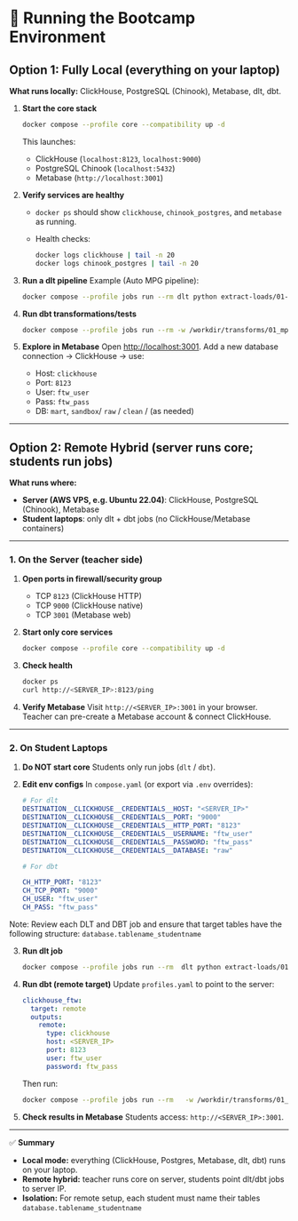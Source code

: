 # 🚀 Running the Bootcamp Environment

## Option 1: Fully Local (everything on your laptop)

**What runs locally:** ClickHouse, PostgreSQL (Chinook), Metabase, dlt, dbt.

1. **Start the core stack**

   ```bash
   docker compose --profile core --compatibility up -d
   ```

   This launches:

   * ClickHouse (`localhost:8123`, `localhost:9000`)
   * PostgreSQL Chinook (`localhost:5432`)
   * Metabase (`http://localhost:3001`)

2. **Verify services are healthy**

   * `docker ps` should show `clickhouse`, `chinook_postgres`, and `metabase` as running.
   * Health checks:

     ```bash
     docker logs clickhouse | tail -n 20
     docker logs chinook_postgres | tail -n 20
     ```

3. **Run a dlt pipeline**
   Example (Auto MPG pipeline):

   ```bash
   docker compose --profile jobs run --rm dlt python extract-loads/01-dlt-mpg-pipeline.py
   ```

4. **Run dbt transformations/tests**

   ```bash
   docker compose --profile jobs run --rm -w /workdir/transforms/01_mpg dbt build --profiles-dir . --target local
   ```

5. **Explore in Metabase**
   Open [http://localhost:3001](http://localhost:3001).
   Add a new database connection → ClickHouse → use:

   * Host: `clickhouse`
   * Port: `8123`
   * User: `ftw_user`
   * Pass: `ftw_pass`
   * DB:  `mart`, `sandbox`/ `raw` / `clean` / (as needed)

---

## Option 2: Remote Hybrid (server runs core; students run jobs)

**What runs where:**

* **Server (AWS VPS, e.g. Ubuntu 22.04)**: ClickHouse, PostgreSQL (Chinook), Metabase
* **Student laptops**: only dlt + dbt jobs (no ClickHouse/Metabase containers)

---

### 1. On the Server (teacher side)

1. **Open ports in firewall/security group**

   * TCP `8123` (ClickHouse HTTP)
   * TCP `9000` (ClickHouse native)
   * TCP `3001` (Metabase web)

2. **Start only core services**

   ```bash
   docker compose --profile core --compatibility up -d
   ```

3. **Check health**

   ```bash
   docker ps
   curl http://<SERVER_IP>:8123/ping
   ```

4. **Verify Metabase**
   Visit `http://<SERVER_IP>:3001` in your browser.
   Teacher can pre-create a Metabase account & connect ClickHouse.

---

### 2. On Student Laptops

1. **Do NOT start core**
   Students only run jobs (`dlt` / `dbt`).

2. **Edit env configs**
   In `compose.yaml` (or export via `.env` overrides):

   ```yaml
   # For dlt
   DESTINATION__CLICKHOUSE__CREDENTIALS__HOST: "<SERVER_IP>"
   DESTINATION__CLICKHOUSE__CREDENTIALS__PORT: "9000"
   DESTINATION__CLICKHOUSE__CREDENTIALS__HTTP_PORT: "8123"
   DESTINATION__CLICKHOUSE__CREDENTIALS__USERNAME: "ftw_user"
   DESTINATION__CLICKHOUSE__CREDENTIALS__PASSWORD: "ftw_pass"
   DESTINATION__CLICKHOUSE__CREDENTIALS__DATABASE: "raw"

   # For dbt
   
   CH_HTTP_PORT: "8123"
   CH_TCP_PORT: "9000"
   CH_USER: "ftw_user"
   CH_PASS: "ftw_pass"
   ```

Note: Review each DLT and DBT job and ensure that target tables have the following structure: `database.tablename_studentname`

3. **Run dlt job**

   ```bash
   docker compose --profile jobs run --rm  dlt python extract-loads/01-dlt-mpg-pipeline.py
   ```

4. **Run dbt (remote target)**
   Update `profiles.yaml` to point to the server:

   ```yaml
   clickhouse_ftw:
     target: remote
     outputs:
       remote:
         type: clickhouse
         host: <SERVER_IP>
         port: 8123
         user: ftw_user
         password: ftw_pass

   ```

   Then run:

   ```bash
   docker compose --profile jobs run --rm   -w /workdir/transforms/01_mpg   dbt build --profiles-dir . --target remote
   ```

5. **Check results in Metabase**
   Students access: `http://<SERVER_IP>:3001`.

---

✅ **Summary**

* **Local mode:** everything (ClickHouse, Postgres, Metabase, dlt, dbt) runs on your laptop.
* **Remote hybrid:** teacher runs core on server, students point dlt/dbt jobs to server IP.
* **Isolation:** For remote setup, each student must name their tables `database.tablename_studentname`

 
